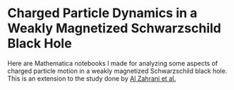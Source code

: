 # Charged Particle Dynamics in a Weakly Magnetized Schwarzschild Black Hole
Here are Mathematica notebooks I made for analyzing some aspects of charged particle motion in a weakly magnetized Schwarzschild black hole. This is an extension to the study done by [Al Zahrani et al.](https://arxiv.org/abs/1301.4633v1)